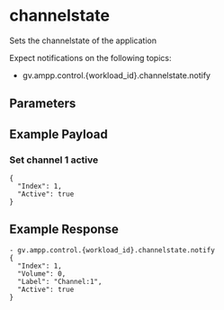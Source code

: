 ﻿# channelstate

Sets the channelstate of the application

Expect notifications on the following topics:

- gv.ampp.control.{workload_id}.channelstate.notify

## Parameters


## Example Payload

### Set channel 1 active
```
{
  "Index": 1,
  "Active": true
}
```

## Example Response

```
- gv.ampp.control.{workload_id}.channelstate.notify
{
  "Index": 1,
  "Volume": 0,
  "Label": "Channel:1",
  "Active": true
}

```